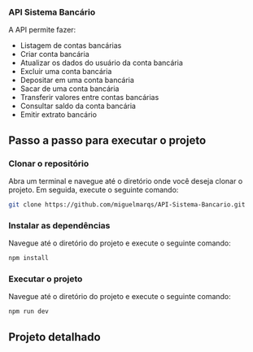 ### API Sistema Bancário

A API permite fazer:
-   Listagem de contas bancárias
-   Criar conta bancária
-   Atualizar os dados do usuário da conta bancária
-   Excluir uma conta bancária
-   Depositar em uma conta bancária
-   Sacar de uma conta bancária
-   Transferir valores entre contas bancárias
-   Consultar saldo da conta bancária
-   Emitir extrato bancário

## Passo a passo para executar o projeto

### Clonar o repositório
Abra um terminal e navegue até o diretório onde você deseja clonar o projeto. Em seguida, execute o seguinte comando:

````bash
git clone https://github.com/miguelmarqs/API-Sistema-Bancario.git

````
### Instalar as dependências
Navegue até o diretório do projeto e execute o seguinte comando:
````bash
npm install
````

### Executar o projeto
Navegue até o diretório do projeto e execute o seguinte comando:
````bash
npm run dev
````

## Projeto detalhado
